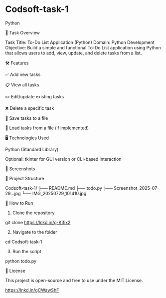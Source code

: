 # Codsoft-task-1
Python

📌 Task Overview

Task Title: To-Do List Application (Python)
Domain: Python Development
Objective:
Build a simple and functional To-Do List application using Python that allows users to add, view, update, and delete tasks from a list.

🛠️ Features

✅ Add new tasks

📋 View all tasks

✏️ Edit/update existing tasks

❌ Delete a specific task

💾 Save tasks to a file

📂 Load tasks from a file (if implemented)


🖥️ Technologies Used

Python (Standard Library)

Optional: tkinter for GUI version or CLI-based interaction


📸 Screenshots




📂 Project Structure

Codsoft-task-1/
├── README.md
├── todo.py
├── Screenshot_2025-07-29...jpg
└── IMG_20250729_101410.jpg

🚀 How to Run

1. Clone the repository

git clone https://lnkd.in/g-Kifjx2


2. Navigate to the folder

cd Codsoft-task-1


3. Run the script

python todo.py



📃 License

This project is open-source and free to use under the MIT License.


https://lnkd.in/gCWawShF
